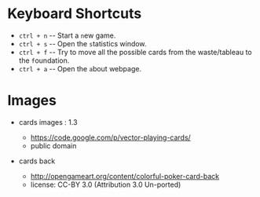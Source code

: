 ﻿Keyboard Shortcuts
==================

- `ctrl + n` -- Start a `n`ew game.
- `ctrl + s` -- Open the `s`tatistics window.
- `ctrl + f` -- Try to move all the possible cards from the waste/tableau to the `f`oundation.
- `ctrl + a` -- Open the `a`bout webpage.


Images
======

- cards images : 1.3
    - https://code.google.com/p/vector-playing-cards/
    - public domain

- cards back
    - http://opengameart.org/content/colorful-poker-card-back
    - license: CC-BY 3.0 (Attribution 3.0 Un-ported)